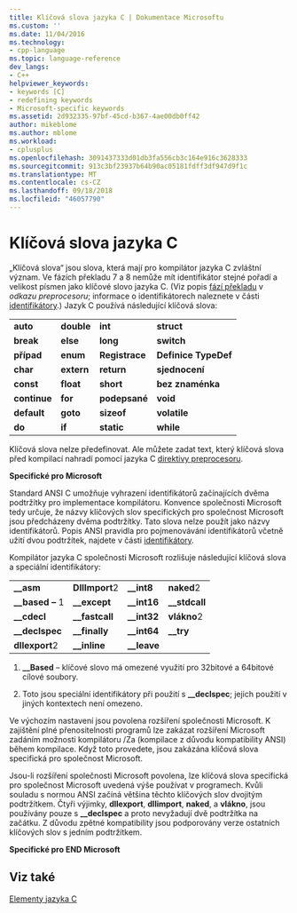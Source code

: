 ```yaml
---
title: Klíčová slova jazyka C | Dokumentace Microsoftu
ms.custom: ''
ms.date: 11/04/2016
ms.technology:
- cpp-language
ms.topic: language-reference
dev_langs:
- C++
helpviewer_keywords:
- keywords [C]
- redefining keywords
- Microsoft-specific keywords
ms.assetid: 2d932335-97bf-45cd-b367-4ae00db0ff42
author: mikeblome
ms.author: mblome
ms.workload:
- cplusplus
ms.openlocfilehash: 3091437333d01db3fa556cb3c164e916c3628333
ms.sourcegitcommit: 913c3bf23937b64b90ac05181fdff3df947d9f1c
ms.translationtype: MT
ms.contentlocale: cs-CZ
ms.lasthandoff: 09/18/2018
ms.locfileid: "46057790"
---
```

# <a name="c-keywords"></a>Klíčová slova jazyka C

„Klíčová slova“ jsou slova, která mají pro kompilátor jazyka C zvláštní význam. Ve fázích překladu 7 a 8 nemůže mít identifikátor stejné pořadí a velikost písmen jako klíčové slovo jazyka C. (Viz popis [fází překladu](../preprocessor/phases-of-translation.md) v *odkazu preprocesoru*; informace o identifikátorech naleznete v části [identifikátory](../c-language/c-identifiers.md).) Jazyk C používá následující klíčová slova:

|||||
|-|-|-|-|
|**auto**|**double**|**int**|**struct**|
|**break**|**else**|**long**|**switch**|
|**případ**|**enum**|**Registrace**|**Definice TypeDef**|
|**char**|**extern**|**return**|**sjednocení**|
|**const**|**float**|**short**|**bez znaménka**|
|**continue**|**for**|**podepsané**|**void**|
|**default**|**goto**|**sizeof**|**volatile**|
|**do**|**if**|**static**|**while**|

Klíčová slova nelze předefinovat. Ale můžete zadat text, který klíčová slova před kompilací nahradí pomocí jazyka C [direktivy preprocesoru](../preprocessor/preprocessor-directives.md).

**Specifické pro Microsoft**

Standard ANSI C umožňuje vyhrazení identifikátorů začínajících dvěma podtržítky pro implementace kompilátoru. Konvence společnosti Microsoft tedy určuje, že názvy klíčových slov specifických pro společnost Microsoft jsou předcházeny dvěma podtržítky. Tato slova nelze použít jako názvy identifikátorů. Popis ANSI pravidla pro pojmenovávání identifikátorů včetně užití dvou podtržítek, najdete v části [identifikátory](../c-language/c-identifiers.md).

Kompilátor jazyka C společnosti Microsoft rozlišuje následující klíčová slova a speciální identifikátory:

|||||
|-|-|-|-|
|**__asm**|**DllImport**2|**__int8**|**naked**2|
|**__based –** 1|**__except**|**__int16**|**__stdcall**|
|**__cdecl**|**__fastcall**|**__int32**|**vlákno**2|
|**__declspec**|**__finally**|**__int64**|**__try**|
|**dllexport**2|**__inline**|**__leave**||

1. **__Based** – klíčové slovo má omezené využití pro 32bitové a 64bitové cílové soubory.

2. Toto jsou speciální identifikátory při použití s **__declspec**; jejich použití v jiných kontextech není omezeno.

Ve výchozím nastavení jsou povolena rozšíření společnosti Microsoft. K zajištění plné přenositelnosti programů lze zakázat rozšíření Microsoft zadáním možnosti kompilátoru /Za (kompilace z důvodu kompatibility ANSI) během kompilace. Když toto provedete, jsou zakázána klíčová slova specifická pro společnost Microsoft.

Jsou-li rozšíření společnosti Microsoft povolena, lze klíčová slova specifická pro společnost Microsoft uvedená výše používat v programech. Kvůli souladu s normou ANSI začíná většina těchto klíčových slov dvojitým podtržítkem. Čtyři výjimky, **dllexport**, **dllimport**, **naked**, a **vlákno**, jsou používány pouze s **__declspec** a proto nevyžadují dvě podtržítka na začátku. Z důvodu zpětné kompatibility jsou podporovány verze ostatních klíčových slov s jedním podtržítkem.

**Specifické pro END Microsoft**

## <a name="see-also"></a>Viz také

[Elementy jazyka C](../c-language/elements-of-c.md)